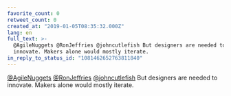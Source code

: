 ```yaml
---
favorite_count: 0
retweet_count: 0
created_at: "2019-01-05T08:35:32.000Z"
lang: en
full_text: >-
  @AgileNuggets @RonJeffries @johncutlefish But designers are needed to
  innovate. Makers alone would mostly iterate.
in_reply_to_status_id: "1081462652763811840"
---
```


[@AgileNuggets](https://twitter.com/AgileNuggets)
[@RonJeffries](https://twitter.com/RonJeffries)
[@johncutlefish](https://twitter.com/johncutlefish) But designers are needed to
innovate. Makers alone would mostly iterate.
